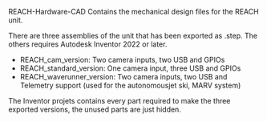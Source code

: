 REACH-Hardware-CAD
Contains the mechanical design files for the REACH unit. 

There are three assemblies of the unit that has been exported as .step. The others requires Autodesk Inventor 2022 or later.
- REACH_cam_version: Two camera inputs, two USB and GPIOs
- REACH_standard_version: One camera input, three USB and GPIOs
- REACH_waverunner_version: Two camera inputs, two USB and Telemetry support (used for the autonomousjet ski, MARV system)

The Inventor projets contains every part required to make the three exported versions, the unused parts are just hidden.
